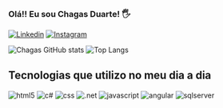 ### Olá!! Eu sou Chagas Duarte! 🖐️
[![Linkedin](https://img.shields.io/badge/LinkedIn-0077B5?style=for-the-badge&logo=linkedin&logoColor=white)](https://www.linkedin.com/in/chagasduarte/)
[![Instagram](https://img.shields.io/badge/Instagram-E4405F?style=for-the-badge&logo=instagram&logoColor=white)](https://instagram.com/chagas_duarte)

![Chagas GitHub stats](https://github-readme-stats.vercel.app/api?username=chagasduarte&show_icons=true&theme=cobalt)
![Top Langs](https://github-readme-stats.vercel.app/api/top-langs/?username=anuraghazra&layout=compact)

## Tecnologias que utilizo no meu dia a dia
<div style="display: inline_block">
  <img align="center" alt="html5" src="https://img.shields.io/badge/HTML5-E34F26?style=for-the-badge&logo=html5&logoColor=white"/>
  <img align="center" alt="c#" src="https://img.shields.io/badge/C%23-239120?style=for-the-badge&logo=c-sharp&logoColor=white"/>
  <img align="center" alt="css" src="https://img.shields.io/badge/CSS-239120?&style=for-the-badge&logo=css3&logoColor=white"/>
  <img align="center" alt=".net" src="https://img.shields.io/badge/.NET-5C2D91?style=for-the-badge&logo=.net&logoColor=white"/>
  <img align="center" alt="javascript" src="https://img.shields.io/badge/JavaScript-F7DF1E?style=for-the-badge&logo=JavaScript&logoColor=white"/>
  <img align="center" alt="angular" src="https://img.shields.io/badge/Angular-DD0031?style=for-the-badge&logo=angular&logoColor=white"/>
  <img align="center" alt="sqlserver" src="https://img.shields.io/badge/Microsoft_SQL_Server-CC2927?style=for-the-badge&logo=microsoft-sql-server&logoColor=white"/>
</div><br/>


